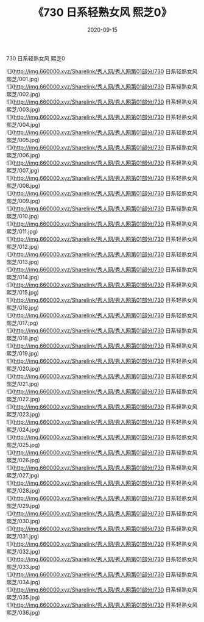 ﻿---
layout: post
title:  《730 日系轻熟女风 熙芝0》
date:   2020-09-15
img: http://img.660000.xyz/Sharelink/秀人网/秀人网第01部分/730 日系轻熟女风 熙芝0/000.jpg
categories: [美女, 清纯, 唯美]
---

730 日系轻熟女风 熙芝0

  ![](http://img.660000.xyz/Sharelink/秀人网/秀人网第01部分/730 日系轻熟女风 熙芝/001.jpg) <br> ![](http://img.660000.xyz/Sharelink/秀人网/秀人网第01部分/730 日系轻熟女风 熙芝/002.jpg) <br> ![](http://img.660000.xyz/Sharelink/秀人网/秀人网第01部分/730 日系轻熟女风 熙芝/003.jpg) <br> ![](http://img.660000.xyz/Sharelink/秀人网/秀人网第01部分/730 日系轻熟女风 熙芝/004.jpg) <br> ![](http://img.660000.xyz/Sharelink/秀人网/秀人网第01部分/730 日系轻熟女风 熙芝/005.jpg) <br> ![](http://img.660000.xyz/Sharelink/秀人网/秀人网第01部分/730 日系轻熟女风 熙芝/006.jpg) <br> ![](http://img.660000.xyz/Sharelink/秀人网/秀人网第01部分/730 日系轻熟女风 熙芝/007.jpg) <br> ![](http://img.660000.xyz/Sharelink/秀人网/秀人网第01部分/730 日系轻熟女风 熙芝/008.jpg) <br> ![](http://img.660000.xyz/Sharelink/秀人网/秀人网第01部分/730 日系轻熟女风 熙芝/009.jpg) <br> ![](http://img.660000.xyz/Sharelink/秀人网/秀人网第01部分/730 日系轻熟女风 熙芝/010.jpg) <br> ![](http://img.660000.xyz/Sharelink/秀人网/秀人网第01部分/730 日系轻熟女风 熙芝/011.jpg) <br> ![](http://img.660000.xyz/Sharelink/秀人网/秀人网第01部分/730 日系轻熟女风 熙芝/012.jpg) <br> ![](http://img.660000.xyz/Sharelink/秀人网/秀人网第01部分/730 日系轻熟女风 熙芝/013.jpg) <br> ![](http://img.660000.xyz/Sharelink/秀人网/秀人网第01部分/730 日系轻熟女风 熙芝/014.jpg) <br> ![](http://img.660000.xyz/Sharelink/秀人网/秀人网第01部分/730 日系轻熟女风 熙芝/015.jpg) <br> ![](http://img.660000.xyz/Sharelink/秀人网/秀人网第01部分/730 日系轻熟女风 熙芝/016.jpg) <br> ![](http://img.660000.xyz/Sharelink/秀人网/秀人网第01部分/730 日系轻熟女风 熙芝/017.jpg) <br> ![](http://img.660000.xyz/Sharelink/秀人网/秀人网第01部分/730 日系轻熟女风 熙芝/018.jpg) <br> ![](http://img.660000.xyz/Sharelink/秀人网/秀人网第01部分/730 日系轻熟女风 熙芝/019.jpg) <br> ![](http://img.660000.xyz/Sharelink/秀人网/秀人网第01部分/730 日系轻熟女风 熙芝/020.jpg) <br> ![](http://img.660000.xyz/Sharelink/秀人网/秀人网第01部分/730 日系轻熟女风 熙芝/021.jpg) <br> ![](http://img.660000.xyz/Sharelink/秀人网/秀人网第01部分/730 日系轻熟女风 熙芝/022.jpg) <br> ![](http://img.660000.xyz/Sharelink/秀人网/秀人网第01部分/730 日系轻熟女风 熙芝/023.jpg) <br> ![](http://img.660000.xyz/Sharelink/秀人网/秀人网第01部分/730 日系轻熟女风 熙芝/024.jpg) <br> ![](http://img.660000.xyz/Sharelink/秀人网/秀人网第01部分/730 日系轻熟女风 熙芝/025.jpg) <br> ![](http://img.660000.xyz/Sharelink/秀人网/秀人网第01部分/730 日系轻熟女风 熙芝/026.jpg) <br> ![](http://img.660000.xyz/Sharelink/秀人网/秀人网第01部分/730 日系轻熟女风 熙芝/027.jpg) <br> ![](http://img.660000.xyz/Sharelink/秀人网/秀人网第01部分/730 日系轻熟女风 熙芝/028.jpg) <br> ![](http://img.660000.xyz/Sharelink/秀人网/秀人网第01部分/730 日系轻熟女风 熙芝/029.jpg) <br> ![](http://img.660000.xyz/Sharelink/秀人网/秀人网第01部分/730 日系轻熟女风 熙芝/030.jpg) <br> ![](http://img.660000.xyz/Sharelink/秀人网/秀人网第01部分/730 日系轻熟女风 熙芝/031.jpg) <br> ![](http://img.660000.xyz/Sharelink/秀人网/秀人网第01部分/730 日系轻熟女风 熙芝/032.jpg) <br> ![](http://img.660000.xyz/Sharelink/秀人网/秀人网第01部分/730 日系轻熟女风 熙芝/033.jpg) <br> ![](http://img.660000.xyz/Sharelink/秀人网/秀人网第01部分/730 日系轻熟女风 熙芝/034.jpg) <br> ![](http://img.660000.xyz/Sharelink/秀人网/秀人网第01部分/730 日系轻熟女风 熙芝/035.jpg) <br> ![](http://img.660000.xyz/Sharelink/秀人网/秀人网第01部分/730 日系轻熟女风 熙芝/036.jpg) <br>